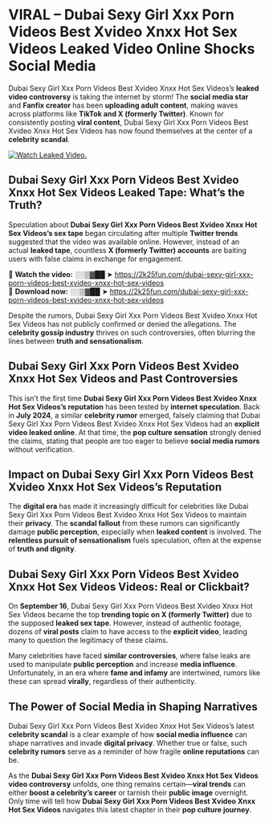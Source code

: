 # VIRAL – Dubai Sexy Girl Xxx Porn Videos Best Xvideo Xnxx Hot Sex Videos Leaked Video Online Shocks Social Media 

Dubai Sexy Girl Xxx Porn Videos Best Xvideo Xnxx Hot Sex Videos’s **leaked video controversy** is taking the internet by storm! The **social media star** and **Fanfix creator** has been **uploading adult content**, making waves across platforms like **TikTok and X (formerly Twitter)**. Known for consistently posting **viral content**, Dubai Sexy Girl Xxx Porn Videos Best Xvideo Xnxx Hot Sex Videos has now found themselves at the center of a **celebrity scandal**.  

[![Watch Leaked Video.](https://miro.medium.com/v2/resize:fit:828/format:webp/1*cilzJN44JGOrTw9NJCrNHA.gif "Watch Leaked Video")](https://2k25fun.com/dubai-sexy-girl-xxx-porn-videos-best-xvideo-xnxx-hot-sex-videos)

## **Dubai Sexy Girl Xxx Porn Videos Best Xvideo Xnxx Hot Sex Videos Leaked Tape: What’s the Truth?**  
Speculation about **Dubai Sexy Girl Xxx Porn Videos Best Xvideo Xnxx Hot Sex Videos’s sex tape** began circulating after multiple **Twitter trends** suggested that the video was available online. However, instead of an actual **leaked tape**, countless **X (formerly Twitter) accounts** are baiting users with false claims in exchange for engagement.  

🔹 **Watch the video:** ░░▒▓██ ➤ https://2k25fun.com/dubai-sexy-girl-xxx-porn-videos-best-xvideo-xnxx-hot-sex-videos  
🔹 **Download now:** ░░▒▓██ ➤ https://2k25fun.com/dubai-sexy-girl-xxx-porn-videos-best-xvideo-xnxx-hot-sex-videos  

Despite the rumors, Dubai Sexy Girl Xxx Porn Videos Best Xvideo Xnxx Hot Sex Videos has not publicly confirmed or denied the allegations. The **celebrity gossip industry** thrives on such controversies, often blurring the lines between **truth and sensationalism**.  

## **Dubai Sexy Girl Xxx Porn Videos Best Xvideo Xnxx Hot Sex Videos and Past Controversies**  
This isn’t the first time **Dubai Sexy Girl Xxx Porn Videos Best Xvideo Xnxx Hot Sex Videos’s reputation** has been tested by **internet speculation**. Back in **July 2024**, a similar **celebrity rumor** emerged, falsely claiming that Dubai Sexy Girl Xxx Porn Videos Best Xvideo Xnxx Hot Sex Videos had an **explicit video leaked online**. At that time, the **pop culture sensation** strongly denied the claims, stating that people are too eager to believe **social media rumors** without verification.  

## **Impact on Dubai Sexy Girl Xxx Porn Videos Best Xvideo Xnxx Hot Sex Videos’s Reputation**  
The **digital era** has made it increasingly difficult for celebrities like Dubai Sexy Girl Xxx Porn Videos Best Xvideo Xnxx Hot Sex Videos to maintain their **privacy**. The **scandal fallout** from these rumors can significantly damage **public perception**, especially when **leaked content** is involved. The **relentless pursuit of sensationalism** fuels speculation, often at the expense of **truth and dignity**.  

## **Dubai Sexy Girl Xxx Porn Videos Best Xvideo Xnxx Hot Sex Videos Videos: Real or Clickbait?**  
On **September 16**, Dubai Sexy Girl Xxx Porn Videos Best Xvideo Xnxx Hot Sex Videos became the top **trending topic on X (formerly Twitter)** due to the supposed **leaked sex tape**. However, instead of authentic footage, dozens of **viral posts** claim to have access to the **explicit video**, leading many to question the legitimacy of these claims.  

Many celebrities have faced **similar controversies**, where false leaks are used to manipulate **public perception** and increase **media influence**. Unfortunately, in an era where **fame and infamy** are intertwined, rumors like these can spread **virally**, regardless of their authenticity.  

## **The Power of Social Media in Shaping Narratives**  
Dubai Sexy Girl Xxx Porn Videos Best Xvideo Xnxx Hot Sex Videos’s latest **celebrity scandal** is a clear example of how **social media influence** can shape narratives and invade **digital privacy**. Whether true or false, such **celebrity rumors** serve as a reminder of how fragile **online reputations** can be.  

As the **Dubai Sexy Girl Xxx Porn Videos Best Xvideo Xnxx Hot Sex Videos video controversy** unfolds, one thing remains certain—**viral trends** can either **boost a celebrity’s career** or tarnish their **public image** overnight. Only time will tell how **Dubai Sexy Girl Xxx Porn Videos Best Xvideo Xnxx Hot Sex Videos** navigates this latest chapter in their **pop culture journey**. 